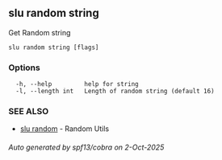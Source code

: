 ## slu random string

Get Random string

```
slu random string [flags]
```

### Options

```
  -h, --help         help for string
  -l, --length int   Length of random string (default 16)
```

### SEE ALSO

* [slu random](slu_random.md)	 - Random Utils

###### Auto generated by spf13/cobra on 2-Oct-2025

